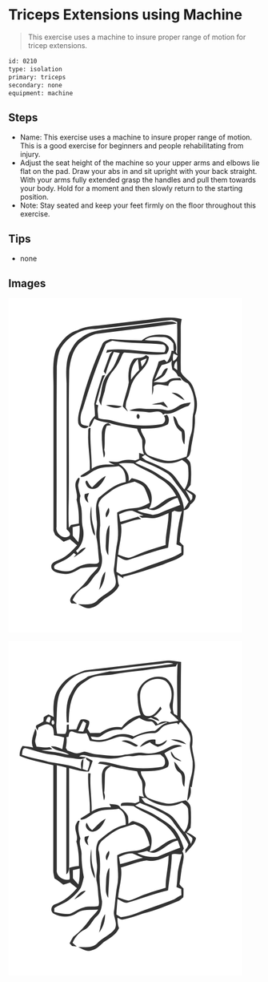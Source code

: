 # Triceps Extensions using Machine
> This exercise uses a machine to insure proper range of motion for tricep extensions.

``` 
id: 0210 
type: isolation 
primary: triceps 
secondary: none 
equipment: machine 
``` 

## Steps

 - Name: This exercise uses a machine to insure proper range of motion. This is a good exercise for beginners and people rehabilitating from injury.
 - Adjust the seat height of the machine so your upper arms and elbows lie flat on the pad. Draw your abs in and sit upright with your back straight. With your arms fully extended grasp the handles and pull them towards your body. Hold for a moment and then slowly return to the starting position.
 - Note: Stay seated and keep your feet firmly on the floor throughout this exercise.

## Tips

 - none

## Images

![](../svg/0210-relaxation.svg)

![](../svg/0210-tension.svg)
